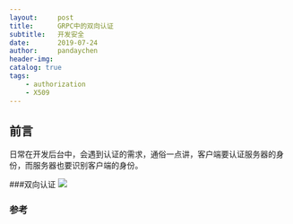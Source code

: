 ```yaml
---
layout:     post
title:      GRPC中的双向认证
subtitle:   开发安全
date:       2019-07-24
author:     pandaychen
header-img: 
catalog: true
tags:
    - authorization
    - X509
---
```


## 前言

日常在开发后台中，会遇到认证的需求，通俗一点讲，客户端要认证服务器的身份，而服务器也要识别客户端的身份。

###双向认证
    ![](http://pv4yxxotk.bkt.clouddn.com/auth.jpg)

### 参考



